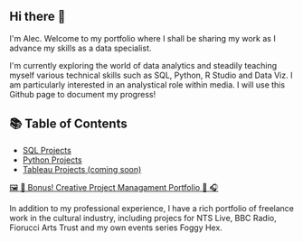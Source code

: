## Hi there 👋

I'm Alec.   Welcome to my portfolio where I shall be sharing my work as I advance my skills as a data specialist.

I'm currently exploring the world of data analytics and steadily teaching myself various technical skills such as SQL, Python, R Studio and Data Viz.  I am particularly interested in an analystical role within media.  I will use this Github page to document my progress!

## 📚 Table of Contents
- [SQL Projects](#sql)
- [Python Projects](#python)
- [Tableau Projects (coming soon)](#tableau)

[🖼 🎵 Bonus! Creative Project Managament Portfolio  🎨 🎧 ](#creative-project-managment)

In addition to my professional experience, I have a rich portfolio of freelance work in the cultural industry, including projecs for NTS Live, BBC Radio, Fiorucci Arts Trust and my own events series Foggy Hex.  

